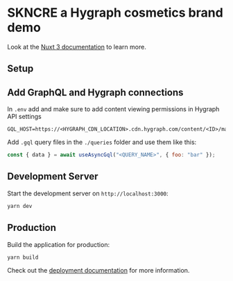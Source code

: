# SKNCRE a Hygraph cosmetics brand demo

Look at the [Nuxt 3 documentation](https://nuxt.com/docs/getting-started/introduction) to learn more.

## Setup

## Add GraphQL and Hygraph connections

In `.env` add and make sure to add content viewing permissions in Hygraph API settings

```
GQL_HOST=https://<HYGRAPH_CDN_LOCATION>.cdn.hygraph.com/content/<ID>/master
```

Add `.gql` query files in the `./queries` folder and use them like this:

```js
const { data } = await useAsyncGql("<QUERY_NAME>", { foo: "bar" });
```

## Development Server

Start the development server on `http://localhost:3000`:

```bash
yarn dev
```

## Production

Build the application for production:

```bash
yarn build
```

Check out the [deployment documentation](https://nuxt.com/docs/getting-started/deployment) for more information.
